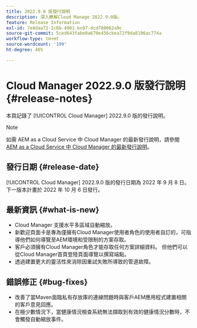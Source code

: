 ```yaml
---
title: 2022.9.0 版發行說明
description: 深入瞭解Cloud Manage 2022.9.0版。
feature: Release Information
exl-id: 7e4daa72-2c6b-4901-bc07-dcd780062a9c
source-git-commit: 5ced643fabe0a670e456cbea72f9da8196ac774a
workflow-type: tm+mt
source-wordcount: '199'
ht-degree: 46%

---
```


# Cloud Manager 2022.9.0 版發行說明 {#release-notes}

本頁記錄了 [!UICONTROL Cloud Manager] 2022.9.0 版的發行說明。

>[!NOTE]
>
>如需 AEM as a Cloud Service 中 Cloud Manager 的最新發行說明，請參閱 [AEM as a Cloud Service 中 Cloud Manager 的最新發行說明](https://experienceleague.adobe.com/zh-hant/docs/experience-manager-cloud-service/content/release-notes/cloud-manager/current)。

## 發行日期 {#release-date}

[!UICONTROL Cloud Manager] 2022.9.0 版的發行日期為 2022 年 9 月 8 日。下一版本計畫於 2022 年 10 月 6 日發行。

## 最新資訊 {#what-is-new}

* Cloud Manager 支援水平多區域自動縮放。
* 新歡迎頁面卡是專為僅擁有Cloud Manager使用者角色的使用者自訂的，可指導他們如何導覽至AEM環境和受限制的方案存取。
* 客戶必須擁有Cloud Manager角色才能存取任何方案詳細資料。 但他們可以從Cloud Manager首頁登陸頁面導覽以撰寫端點。
* 透過建置更大的靈活性來消除因重試失敗所導致的管道故障。

## 錯誤修正 {#bug-fixes}

* 改善了當Maven面臨私有存放庫的連線問題時與客戶AEM應用程式建置相關的客戶意見回應。
* 在極少數情況下，當健康情況檢查系統無法擷取到有效的健康情況分數時，不會觸發自動縮放事件。
